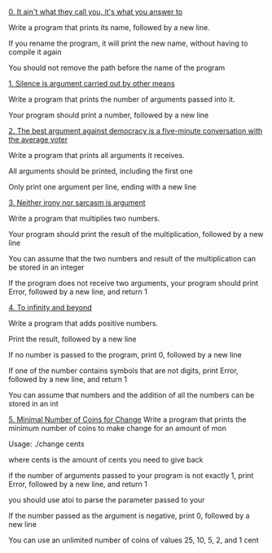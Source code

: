 [0. It ain't what they call you, it's what you answer to](0-whatsmyname.c)



Write a program that prints its name, followed by a new line.

If you rename the program, it will print the new name, without having to compile it again

You should not remove the path before the name of the program

[1. Silence is argument carried out by other means](1-args.c)

Write a program that prints the number of arguments passed into it.

Your program should print a number, followed by a new line



[2. The best argument against democracy is a five-minute conversation with the average voter](2-args.c)



Write a program that prints all arguments it receives.

All arguments should be printed, including the first one

Only print one argument per line, ending with a new line

[3. Neither irony nor sarcasm is argument](3-mul.c)

Write a program that multiplies two numbers.

Your program should print the result of the multiplication, followed by a new line

You can assume that the two numbers and result of the multiplication can be stored in an integer

If the program does not receive two arguments, your program should print Error, followed by a new line, and return 1

[4. To infinity and beyond](4-add.c)

Write a program that adds positive numbers.

Print the result, followed by a new line

If no number is passed to the program, print 0, followed by a new line

If one of the number contains symbols that are not digits, print Error, followed by a new line, and return 1

You can assume that numbers and the addition of all the numbers can be stored in an int


[5. Minimal Number of Coins for Change](100-change.c)
Write a program that prints the minimum number of coins to make change for an amount of mon

Usage: ./change cents

where cents is the amount of cents you need to give back

if the number of arguments passed to your program is not exactly 1, print Error, followed by a new line, and return 1

you should use atoi to parse the parameter passed to your

If the number passed as the argument is negative, print 0, followed by a new line

You can use an unlimited number of coins of values 25, 10, 5, 2, and 1 cent
